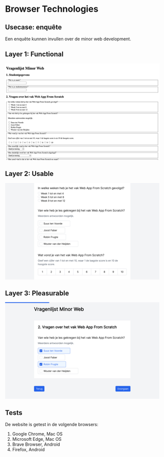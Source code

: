 # Browser Technologies

## Usecase: enquête

Een enquête kunnen invullen over de minor web development.

## Layer 1: Functional

![](screenshots/functional.png)

## Layer 2: Usable

![](screenshots/usable.png)

## Layer 3: Pleasurable

![](screenshots/pleasurable.png)

## Tests

De website is getest in de volgende browsers:

1. Google Chrome, Mac OS
2. Microsoft Edge, Mac OS
3. Brave Browser, Android
4. Firefox, Android